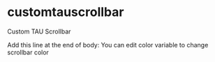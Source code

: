 # customtauscrollbar
Custom TAU Scrollbar

Add this line at the end of body:
    <script src="customtauscrollbar.js"></script>
You can edit color variable to change scrollbar color
